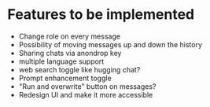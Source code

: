 # Features to be implemented

- Change role on every message
- Possibility of moving messages up and down the history
- Sharing chats via anondrop key
- multiple language support
- web search toggle like hugging chat?
- Prompt enhancement toggle
- "Run and overwrite" button on messages?
- Redesign UI and make it more accessible